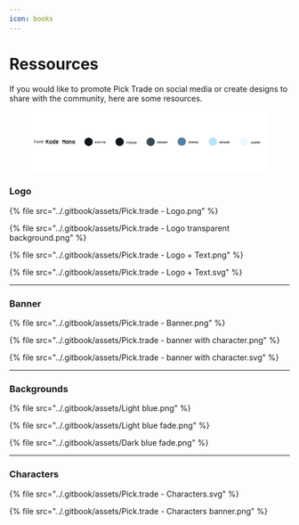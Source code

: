 ```yaml
---
icon: books
---
```


# Ressources

If you would like to promote Pick Trade on social media or create designs to share with the community, here are some resources.

<figure><img src="../.gitbook/assets/Font + colors.png" alt=""><figcaption></figcaption></figure>

### Logo

{% file src="../.gitbook/assets/Pick.trade - Logo.png" %}

{% file src="../.gitbook/assets/Pick.trade - Logo transparent background.png" %}

{% file src="../.gitbook/assets/Pick.trade - Logo + Text.png" %}

{% file src="../.gitbook/assets/Pick.trade - Logo + Text.svg" %}

***

### Banner

{% file src="../.gitbook/assets/Pick.trade - Banner.png" %}

{% file src="../.gitbook/assets/Pick.trade - banner with character.png" %}

{% file src="../.gitbook/assets/Pick.trade - banner with character.svg" %}

***

### Backgrounds

{% file src="../.gitbook/assets/Light blue.png" %}

{% file src="../.gitbook/assets/Light blue fade.png" %}

{% file src="../.gitbook/assets/Dark blue fade.png" %}

***

### Characters

{% file src="../.gitbook/assets/Pick.trade - Characters.svg" %}

{% file src="../.gitbook/assets/Pick.trade - Characters banner.png" %}
